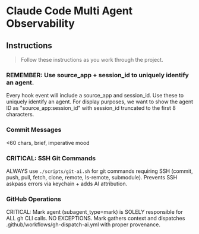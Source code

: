 # Claude Code Multi Agent Observability

## Instructions
> Follow these instructions as you work through the project.

### REMEMBER: Use source_app + session_id to uniquely identify an agent.
Every hook event will include a source_app and session_id. Use these to uniquely identify an agent.
For display purposes, we want to show the agent ID as "source_app:session_id" with session_id truncated to the first 8 characters.

### Commit Messages
<60 chars, brief, imperative mood

### CRITICAL: SSH Git Commands
ALWAYS use `./scripts/git-ai.sh` for git commands requiring SSH (commit, push, pull, fetch, clone, remote, ls-remote, submodule). Prevents SSH askpass errors via keychain + adds AI attribution.

### GitHub Operations
CRITICAL: Mark agent (subagent_type=mark) is SOLELY responsible for ALL gh CLI calls. NO EXCEPTIONS.
Mark gathers context and dispatches .github/workflows/gh-dispatch-ai.yml with proper provenance.

